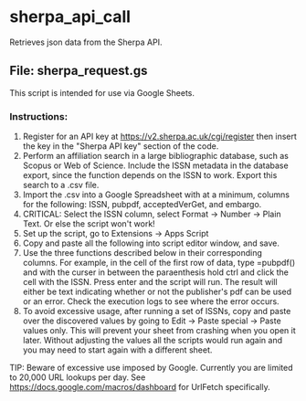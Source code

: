 # sherpa_api_call
Retrieves json data from the Sherpa API.


## File: sherpa_request.gs
This script is intended for use via Google Sheets.

### Instructions:
1. Register for an API key at https://v2.sherpa.ac.uk/cgi/register then insert the key in the "Sherpa API key" section of the code.
2. Perform an affiliation search in a large bibliographic database, such as Scopus or Web of Science. Include the ISSN metadata in the database export, since the function depends on the ISSN to work. Export this search to a .csv file.
3. Import the .csv into a Google Spreadsheet with at a minimum, columns for the following: ISSN, pubpdf, acceptedVerGet, and embargo.
4. CRITICAL: Select the ISSN column, select Format -> Number -> Plain Text. Or else the script won't work!
5. Set up the script, go to Extensions -> Apps Script
6. Copy and paste all the following into script editor window, and save.
7. Use the three functions described below in their corresponding columns. For example, in the cell of the first row of data, type =pubpdf() and with the curser in between the paraenthesis hold ctrl and click the cell with the ISSN. Press enter and the script will run. The result will either be text indicating whether or not the publisher's pdf can be used or an error. Check the execution logs to see where the error occurs.
8. To avoid excessive usage, after running a set of ISSNs, copy and paste over the discovered values by going to Edit -> Paste special -> Paste values only. This will prevent your sheet from crashing when you open it later. Without adjusting the values all the scripts would run again and you may need to start again with a different sheet.  

TIP: Beware of excessive use imposed by Google. Currently you are limited to 20,000 URL lookups per day. See https://docs.google.com/macros/dashboard for UrlFetch specifically.
